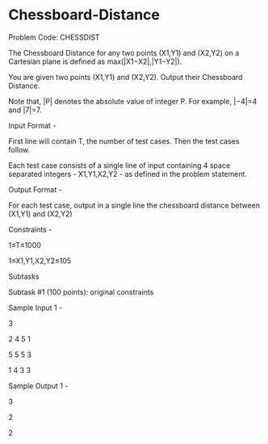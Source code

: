 # Chessboard-Distance

Problem Code: CHESSDIST

The Chessboard Distance for any two points (X1,Y1) and (X2,Y2) on a Cartesian plane is defined as max(|X1−X2|,|Y1−Y2|).

You are given two points (X1,Y1) and (X2,Y2). Output their Chessboard Distance.

Note that, |P| denotes the absolute value of integer P. For example, |−4|=4 and |7|=7.

Input Format -

First line will contain T, the number of test cases. Then the test cases follow.

Each test case consists of a single line of input containing 4 space separated integers - X1,Y1,X2,Y2 - as defined in the problem statement.

Output Format -

For each test case, output in a single line the chessboard distance between (X1,Y1) and (X2,Y2)

Constraints -

1≤T≤1000

1≤X1,Y1,X2,Y2≤105

Subtasks

Subtask #1 (100 points): original constraints

Sample Input 1 -

3

2 4 5 1

5 5 5 3

1 4 3 3

Sample Output 1 -

3

2

2
